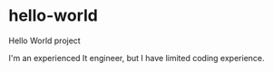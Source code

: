 # hello-world
Hello World project

I'm an experienced It engineer, but I have limited coding experience.

